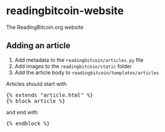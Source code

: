 # readingbitcoin-website
The ReadingBitcoin.org website


## Adding an article

1. Add metadata to the `readingbitcoin/articles.py` file
2. Add images to the `readingbitcoin/static` folder
3. Add the article body to `readingbitcoin/templates/articles`

Articles should start with
<pre>
{% extends "article.html" %}
{% block article %}
</pre>
and end with 
<pre>
{% endblock %}
</pre>
